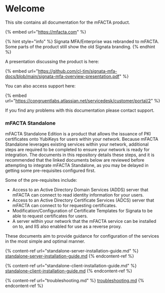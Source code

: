 # Welcome

This site contains all documentation for the mFACTA product.

{% embed url="https://mfacta.com" %}

{% hint style="info" %}
Signata MFA/Enterprise was rebranded to mFACTA. Some parts of the product still show the old Signata branding.
{% endhint %}

A presentation discussing the product is here:

{% embed url="https://github.com/cl-tim/signata-mfa-docs/blob/main/signata-mfa-overview-presentation.pdf" %}

You can also access support here:

{% embed url="https://congruentlabs.atlassian.net/servicedesk/customer/portal/2" %}

If you find any problems with this documentation please contact support.

### mFACTA Standalone

mFACTA Standalone Edition is a product that allows the issuance of PKI certificates onto YubiKeys for users within your network. Because mFACTA Standalone leverages existing services within your network, additional steps are required to be completed to ensure your network is ready for integration. The documents in this repository details these steps, and it is recommended that the linked documents below are reviewed before attempting to integrate mFACTA Standalone, as you may be delayed in getting some pre-requisites configured first.

Some of the pre-requisites include:

* Access to an Active Directory Domain Services (ADDS) server that mFACTA can connect to read identity information for your users.
* Access to an Active Directory Certificate Services (ADCS) server that mFACTA can connect to for requesting certificates.
* Modification/Configuration of Certificate Templates for Signata to be able to request certificates for users.
* A server within your network that the mFACTA service can be installed on to, and IIS also enabled for use as a reverse proxy.

These documents aim to provide guidance for configuration of the services in the most simple and optimal manner.

{% content-ref url="standalone-server-installation-guide.md" %}
[standalone-server-installation-guide.md](standalone-server-installation-guide.md)
{% endcontent-ref %}

{% content-ref url="standalone-client-installation-guide.md" %}
[standalone-client-installation-guide.md](standalone-client-installation-guide.md)
{% endcontent-ref %}

{% content-ref url="troubleshooting.md" %}
[troubleshooting.md](troubleshooting.md)
{% endcontent-ref %}
